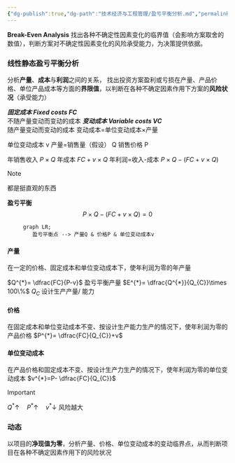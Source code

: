 ```yaml
---
{"dg-publish":true,"dg-path":"技术经济与工程管理/盈亏平衡分析.md","permalink":"/技术经济与工程管理/盈亏平衡分析/","noteIcon":"","created":"2024-04-16T13:01:27.438+08:00","updated":"2024-04-25T10:19:35.820+08:00"}
---
```


**Break-Even Analysis**
找出各种不确定性因素变化的临界值（会影响方案取舍的数值），判断方案对不确定性因素变化的风险承受能力，为决策提供依据。

### 线性静态盈亏平衡分析
分析**产量**、**成本**与**利润**之间的关系，
找出投资方案盈利或亏损在产量、产品价格、单位产品成本等方面的**界限值**，以判断在各种不确定因素作用下方案的**风险状况**（承受能力）

***固定成本 Fixed costs FC***   
不随产量变动而变动的成本
***变动成本 Variable costs VC***  
随产量变动而变动的成本
变动成本=单位变动成本×产量

单位变动成本 v
产量=销售量（假设） Q
销售价格  P

年销售收入  $P\times Q$
年成本   $FC+v\times Q$
年利润=收入-成本
$P\times Q-(FC+v\times Q)$
>[!note] 
>都是挺直观的东西

**盈亏平衡**
$$P\times Q-(FC+v\times Q)=0$$
```mermaid  
	 graph LR; 
	 	盈亏平衡点 --> 产量Q & 价格P & 单位变动成本v 
```
#### 产量
在一定的价格、固定成本和单位变动成本下，使年利润为零的年产量

$Q^{*}= \dfrac{FC}{P-v}$   盈亏平衡产量
$E^{*}= \dfrac{Q^{*}}{Q_{C}}\times 100\%$
$Q_{C}$ 设计生产产量/ 能力
#### 价格
在固定成本和单位变动成本不变、按设计生产能力生产的情况下，使年利润为零的产品价格
$P^{*}= \dfrac{FC}{Q_{C}}+v$
#### 单位变动成本
在产品价格和固定成本不变、按设计生产力生产的情况下，使年利润为零的单位变动成本
$v^{*}=P- \dfrac{FC}{Q_{C}}$
>[!important] 
$Q^{*} \uparrow\quad P^{*}\uparrow\quad v^{*} \downarrow$ 风险越大

### 动态
以项目的**净现值为零**，分析产量、价格、单位变动成本的变动临界点，从而判断项目在各种不确定因素作用下的风险状况





